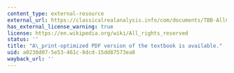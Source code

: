 ```yaml
---
content_type: external-resource
external_url: https://classicalrealanalysis.info/com/documents/TBB-AllChapters-Portrait.pdf
has_external_license_warning: true
license: https://en.wikipedia.org/wiki/All_rights_reserved
status: ''
title: "A\_print-optimized PDF version of the textbook is available."
uid: a0230d07-5e53-461c-8dcd-15dd87573ea8
wayback_url: ''
---
```

